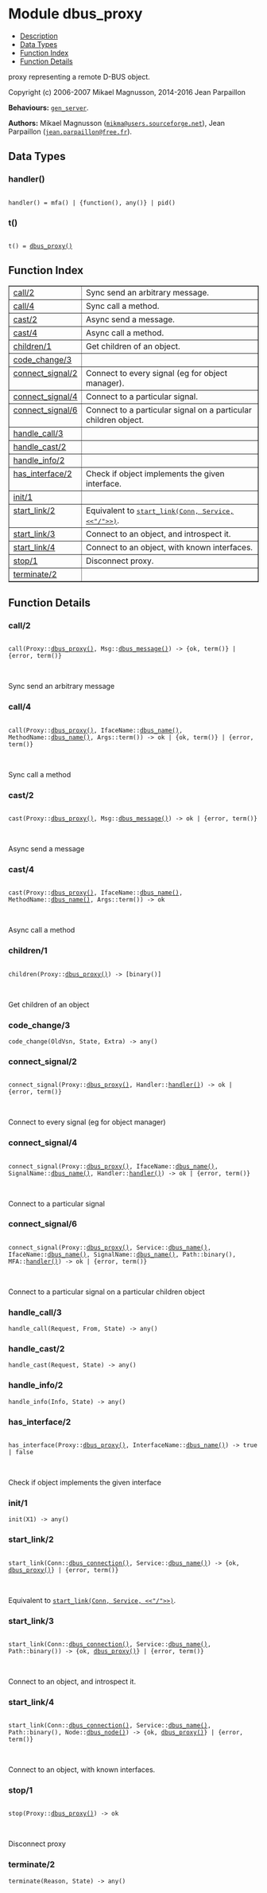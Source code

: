 

# Module dbus_proxy #
* [Description](#description)
* [Data Types](#types)
* [Function Index](#index)
* [Function Details](#functions)

proxy representing a remote D-BUS object.

Copyright (c) 2006-2007 Mikael Magnusson, 2014-2016 Jean Parpaillon

__Behaviours:__ [`gen_server`](gen_server.md).

__Authors:__ Mikael Magnusson ([`mikma@users.sourceforge.net`](mailto:mikma@users.sourceforge.net)), Jean Parpaillon ([`jean.parpaillon@free.fr`](mailto:jean.parpaillon@free.fr)).

<a name="types"></a>

## Data Types ##




### <a name="type-handler">handler()</a> ###


<pre><code>
handler() = mfa() | {function(), any()} | pid()
</code></pre>




### <a name="type-t">t()</a> ###


<pre><code>
t() = <a href="#type-dbus_proxy">dbus_proxy()</a>
</code></pre>

<a name="index"></a>

## Function Index ##


<table width="100%" border="1" cellspacing="0" cellpadding="2" summary="function index"><tr><td valign="top"><a href="#call-2">call/2</a></td><td>Sync send an arbitrary message.</td></tr><tr><td valign="top"><a href="#call-4">call/4</a></td><td>Sync call a method.</td></tr><tr><td valign="top"><a href="#cast-2">cast/2</a></td><td>Async send a message.</td></tr><tr><td valign="top"><a href="#cast-4">cast/4</a></td><td>Async call a method.</td></tr><tr><td valign="top"><a href="#children-1">children/1</a></td><td>Get children of an object.</td></tr><tr><td valign="top"><a href="#code_change-3">code_change/3</a></td><td></td></tr><tr><td valign="top"><a href="#connect_signal-2">connect_signal/2</a></td><td>Connect to every signal (eg for object manager).</td></tr><tr><td valign="top"><a href="#connect_signal-4">connect_signal/4</a></td><td>Connect to a particular signal.</td></tr><tr><td valign="top"><a href="#connect_signal-6">connect_signal/6</a></td><td>Connect to a particular signal on a particular children object.</td></tr><tr><td valign="top"><a href="#handle_call-3">handle_call/3</a></td><td></td></tr><tr><td valign="top"><a href="#handle_cast-2">handle_cast/2</a></td><td></td></tr><tr><td valign="top"><a href="#handle_info-2">handle_info/2</a></td><td></td></tr><tr><td valign="top"><a href="#has_interface-2">has_interface/2</a></td><td>Check if object implements the given interface.</td></tr><tr><td valign="top"><a href="#init-1">init/1</a></td><td></td></tr><tr><td valign="top"><a href="#start_link-2">start_link/2</a></td><td>Equivalent to <a href="#start_link-3"><tt>start_link(Conn, Service, &lt;&lt;"/"&gt;&gt;)</tt></a>.</td></tr><tr><td valign="top"><a href="#start_link-3">start_link/3</a></td><td>Connect to an object, and introspect it.</td></tr><tr><td valign="top"><a href="#start_link-4">start_link/4</a></td><td>Connect to an object, with known interfaces.</td></tr><tr><td valign="top"><a href="#stop-1">stop/1</a></td><td>Disconnect proxy.</td></tr><tr><td valign="top"><a href="#terminate-2">terminate/2</a></td><td></td></tr></table>


<a name="functions"></a>

## Function Details ##

<a name="call-2"></a>

### call/2 ###

<pre><code>
call(Proxy::<a href="#type-dbus_proxy">dbus_proxy()</a>, Msg::<a href="#type-dbus_message">dbus_message()</a>) -&gt; {ok, term()} | {error, term()}
</code></pre>
<br />

Sync send an arbitrary message

<a name="call-4"></a>

### call/4 ###

<pre><code>
call(Proxy::<a href="#type-dbus_proxy">dbus_proxy()</a>, IfaceName::<a href="#type-dbus_name">dbus_name()</a>, MethodName::<a href="#type-dbus_name">dbus_name()</a>, Args::term()) -&gt; ok | {ok, term()} | {error, term()}
</code></pre>
<br />

Sync call a method

<a name="cast-2"></a>

### cast/2 ###

<pre><code>
cast(Proxy::<a href="#type-dbus_proxy">dbus_proxy()</a>, Msg::<a href="#type-dbus_message">dbus_message()</a>) -&gt; ok | {error, term()}
</code></pre>
<br />

Async send a message

<a name="cast-4"></a>

### cast/4 ###

<pre><code>
cast(Proxy::<a href="#type-dbus_proxy">dbus_proxy()</a>, IfaceName::<a href="#type-dbus_name">dbus_name()</a>, MethodName::<a href="#type-dbus_name">dbus_name()</a>, Args::term()) -&gt; ok
</code></pre>
<br />

Async call a method

<a name="children-1"></a>

### children/1 ###

<pre><code>
children(Proxy::<a href="#type-dbus_proxy">dbus_proxy()</a>) -&gt; [binary()]
</code></pre>
<br />

Get children of an object

<a name="code_change-3"></a>

### code_change/3 ###

`code_change(OldVsn, State, Extra) -> any()`

<a name="connect_signal-2"></a>

### connect_signal/2 ###

<pre><code>
connect_signal(Proxy::<a href="#type-dbus_proxy">dbus_proxy()</a>, Handler::<a href="#type-handler">handler()</a>) -&gt; ok | {error, term()}
</code></pre>
<br />

Connect to every signal (eg for object manager)

<a name="connect_signal-4"></a>

### connect_signal/4 ###

<pre><code>
connect_signal(Proxy::<a href="#type-dbus_proxy">dbus_proxy()</a>, IfaceName::<a href="#type-dbus_name">dbus_name()</a>, SignalName::<a href="#type-dbus_name">dbus_name()</a>, Handler::<a href="#type-handler">handler()</a>) -&gt; ok | {error, term()}
</code></pre>
<br />

Connect to a particular signal

<a name="connect_signal-6"></a>

### connect_signal/6 ###

<pre><code>
connect_signal(Proxy::<a href="#type-dbus_proxy">dbus_proxy()</a>, Service::<a href="#type-dbus_name">dbus_name()</a>, IfaceName::<a href="#type-dbus_name">dbus_name()</a>, SignalName::<a href="#type-dbus_name">dbus_name()</a>, Path::binary(), MFA::<a href="#type-handler">handler()</a>) -&gt; ok | {error, term()}
</code></pre>
<br />

Connect to a particular signal on a particular children object

<a name="handle_call-3"></a>

### handle_call/3 ###

`handle_call(Request, From, State) -> any()`

<a name="handle_cast-2"></a>

### handle_cast/2 ###

`handle_cast(Request, State) -> any()`

<a name="handle_info-2"></a>

### handle_info/2 ###

`handle_info(Info, State) -> any()`

<a name="has_interface-2"></a>

### has_interface/2 ###

<pre><code>
has_interface(Proxy::<a href="#type-dbus_proxy">dbus_proxy()</a>, InterfaceName::<a href="#type-dbus_name">dbus_name()</a>) -&gt; true | false
</code></pre>
<br />

Check if object implements the given interface

<a name="init-1"></a>

### init/1 ###

`init(X1) -> any()`

<a name="start_link-2"></a>

### start_link/2 ###

<pre><code>
start_link(Conn::<a href="#type-dbus_connection">dbus_connection()</a>, Service::<a href="#type-dbus_name">dbus_name()</a>) -&gt; {ok, <a href="#type-dbus_proxy">dbus_proxy()</a>} | {error, term()}
</code></pre>
<br />

Equivalent to [`start_link(Conn, Service, <<"/">>)`](#start_link-3).

<a name="start_link-3"></a>

### start_link/3 ###

<pre><code>
start_link(Conn::<a href="#type-dbus_connection">dbus_connection()</a>, Service::<a href="#type-dbus_name">dbus_name()</a>, Path::binary()) -&gt; {ok, <a href="#type-dbus_proxy">dbus_proxy()</a>} | {error, term()}
</code></pre>
<br />

Connect to an object, and introspect it.

<a name="start_link-4"></a>

### start_link/4 ###

<pre><code>
start_link(Conn::<a href="#type-dbus_connection">dbus_connection()</a>, Service::<a href="#type-dbus_name">dbus_name()</a>, Path::binary(), Node::<a href="#type-dbus_node">dbus_node()</a>) -&gt; {ok, <a href="#type-dbus_proxy">dbus_proxy()</a>} | {error, term()}
</code></pre>
<br />

Connect to an object, with known interfaces.

<a name="stop-1"></a>

### stop/1 ###

<pre><code>
stop(Proxy::<a href="#type-dbus_proxy">dbus_proxy()</a>) -&gt; ok
</code></pre>
<br />

Disconnect proxy

<a name="terminate-2"></a>

### terminate/2 ###

`terminate(Reason, State) -> any()`

